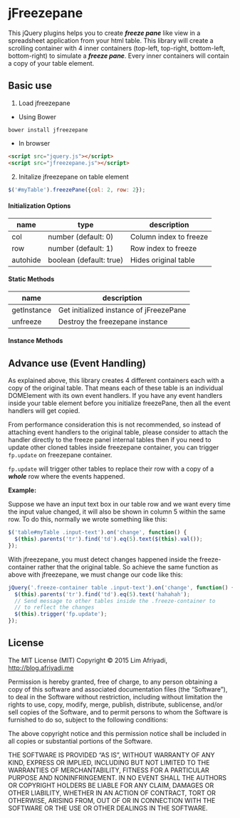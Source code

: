 # jFreezepane

This jQuery plugins helps you to create _**freeze pane**_ like view in a spreadsheet application
from your html table. This library will create a scrolling container with 4 inner containers
(top-left, top-right, bottom-left, bottom-right) to simulate a _**freeze pane**_. Every inner 
containers will contain a copy of your table element.

## Basic use

1. Load jfreezepane
  * Using Bower 
  ```
  bower install jfreezepane
  ```
  * In browser
  ```html
  <script src="jquery.js"></script>
  <script src="jfreezepane.js"></script>
  ```

2. Initalize jfreezepane on table element
  ```javascript
  $('#myTable').freezePane({col: 2, row: 2});
  ```

#### Initialization Options

| name  | type  | description |
|-------|-------|-------------|
| col   | number (default: 0) | Column index to freeze |
| row   | number (default: 1) | Row index to freeze |
| autohide | boolean (default: true) | Hides original table|

#### Static Methods

| name | description |
|------|-------------|
| getInstance | Get initialized instance of jFreezePane |
| unfreeze | Destroy the freezepane instance |

#### Instance Methods


## Advance use (Event Handling)

As explained above, this library creates 4 different containers each with a copy of the original table. That 
means each of these table is an individual DOMElement with its own event handlers. If you have any event handlers
inside your table element before you initialize freezePane, then all the event handlers will get copied. 

From performance consideration this is not recommended, so instead of attaching event handlers to the original table,
please consider to attach the handler directly to the freeze panel internal tables then if you need to update other
cloned tables inside freezepane container, you can trigger ```fp.update``` on freezepane container.
  
```fp.update``` will trigger other tables to replace their row with a copy of a _**whole**_ row where the events 
happened.
  
**Example:**
  
Suppose we have an input text box in our table row and we want every time the input value changed,
it will also be shown in column 5 within the same row. To do this, normally we wrote something like this:

```javascript
$('table#myTable .input-text').on('change', function() {
  $(this).parents('tr').find('td').eq(5).text($(this).val());
});
```
  
With jfreezepane, you must detect changes happened inside the freeze-container rather that the original table.
So achieve the same function as above with jfreezepane, we must change our code like this:

```javascript
jQuery('.freeze-container table .input-text').on('change', function() {
  $(this).parents('tr').find('td').eq(5).text('hahahah');
  // Send message to other tables inside the .freeze-container to
  // to reflect the changes
  $(this).trigger('fp.update');
});
```

## License

The MIT License (MIT)
Copyright © 2015 Lim Afriyadi, http://blog.afriyadi.me

Permission is hereby granted, free of charge, to any person obtaining a copy of this software and associated documentation files (the “Software”), to deal in the Software without restriction, including without limitation the rights to use, copy, modify, merge, publish, distribute, sublicense, and/or sell copies of the Software, and to permit persons to whom the Software is furnished to do so, subject to the following conditions:

The above copyright notice and this permission notice shall be included in all copies or substantial portions of the Software.

THE SOFTWARE IS PROVIDED “AS IS”, WITHOUT WARRANTY OF ANY KIND, EXPRESS OR IMPLIED, INCLUDING BUT NOT LIMITED TO THE WARRANTIES OF MERCHANTABILITY, FITNESS FOR A PARTICULAR PURPOSE AND NONINFRINGEMENT. IN NO EVENT SHALL THE AUTHORS OR COPYRIGHT HOLDERS BE LIABLE FOR ANY CLAIM, DAMAGES OR OTHER LIABILITY, WHETHER IN AN ACTION OF CONTRACT, TORT OR OTHERWISE, ARISING FROM, OUT OF OR IN CONNECTION WITH THE SOFTWARE OR THE USE OR OTHER DEALINGS IN THE SOFTWARE.
